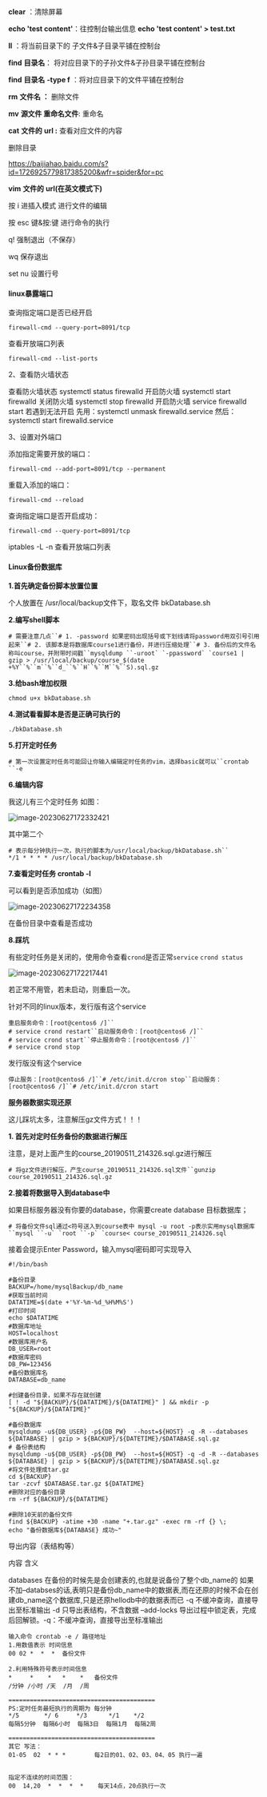 **clear** ：清除屏幕

**echo 'test content'**：往控制台输出信息 **echo 'test content' > test.txt**

**ll** ：将当前目录下的 子文件&子目录平铺在控制台

**find** **目录名**： 将对应目录下的子孙文件&子孙目录平铺在控制台

**find** **目录名** **-type f** ：将对应目录下的文件平铺在控制台

**rm** **文件名 ：** 删除文件

**mv** **源文件 重命名文件**: 重命名

**cat** **文件的** **url :** 查看对应文件的内容

删除目录

https://baijiahao.baidu.com/s?id=1726925779817385200&wfr=spider&for=pc

**vim** **文件的** **url(****在英文模式下****)**

 按 i 进插入模式 进行文件的编辑 

按 esc 键&按:键 进行命令的执行

 q! 强制退出（不保存）

 wq 保存退出

 set nu 设置行号

#### linux暴露端口

查询指定端口是否已经开启

```shell
firewall-cmd --query-port=8091/tcp
```

查看开放端口列表

```shell
firewall-cmd --list-ports
```

2、查看防火墙状态

查看防火墙状态 systemctl status firewalld
开启防火墙 systemctl start firewalld
关闭防火墙 systemctl stop firewalld
开启防火墙 service firewalld start
若遇到无法开启
先用：systemctl unmask firewalld.service
然后：systemctl start firewalld.service

3、设置对外端口

添加指定需要开放的端口：

```shell
firewall-cmd --add-port=8091/tcp --permanent
```

重载入添加的端口：

```shell
firewall-cmd --reload
```

查询指定端口是否开启成功：

```shell
firewall-cmd --query-port=8091/tcp
```


 iptables -L -n  查看开放端口列表


#### Linux备份数据库

**1.首先确定备份脚本放置位置**

个人放置在  /usr/local/backup文件下，取名文件   bkDatabase.sh

**2.编写shell脚本**

```
# 需要注意几点``# 1. -password 如果密码出现括号或下划线请将password用双引号引用起来``# 2. 该脚本是将数据库course1进行备份，并进行压缩处理``# 3. 备份后的文件名称叫course，并附带时间戳``mysqldump ``-uroot` `-ppassword` `course1 | gzip > /usr/local/backup/course_$(date +%Y``%``m``%``d_``%``H``%``M``%``S).sql.gz
```

**3.给bash增加权限**

```
chmod u+x bkDatabase.sh
```

**4.测试看看脚本是否是正确可执行的**

```
./bkDatabase.sh
```

**5.打开定时任务**

```
# 第一次设置定时任务可能回让你输入编辑定时任务的vim，选择basic就可以``crontab ``-e
```

**6.编辑内容**

我这儿有三个定时任务 如图：

![image-20230627172332421](images/image-20230627172332421.png) 

其中第二个

```
# 表示每分钟执行一次，执行的脚本为/usr/local/backup/bkDatabase.sh``
*/1 * * * * /usr/local/backup/bkDatabase.sh
```

**7.查看定时任务 crontab -l**

可以看到是否添加成功（如图）

![image-20230627172234358](images/image-20230627172234358.png) 

在备份目录中查看是否成功

**8.踩坑**

有些定时任务是关闭的，使用命令查看`crond`是否正常`service` `crond status`

![image-20230627172217441](images/image-20230627172217441.png) 

若正常不用管，若未启动，则重启一次。

针对不同的linux版本，发行版有这个service

```
重启服务命令：[root@centos6 /]``
# service crond restart``启动服务命令：[root@centos6 /]``
# service crond start``停止服务命令：[root@centos6 /]``
# service crond stop
```

发行版没有这个service

```
停止服务：[root@centos6 /]``# /etc/init.d/cron stop``启动服务：[root@centos6 /]``# /etc/init.d/cron start
```

**服务器数据实现还原**

这儿踩坑太多，注意解压gz文件方式！！！

**1. 首先对定时任务备份的数据进行解压**

注意，是对上面产生的course_20190511_214326.sql.gz进行解压

```
# 将gz文件进行解压，产生course_20190511_214326.sql文件``gunzip course_20190511_214326.sql.gz
```

**2.接着将数据导入到database中**

如果目标服务器没有你要的database，你需要create database 目标数据库；

```
# 将备份文件sql通过<符号送入到course表中 mysql -u root -p表示实用mysql数据库``mysql ``-u` `root ``-p` `course< course_20190511_214326.sql
```

接着会提示Enter Password，输入mysql密码即可实现导入

```shell
#!/bin/bash
 
#备份目录
BACKUP=/home/mysqlBackup/db_name
#获取当前时间
DATATIME=$(date +'%Y-%m-%d_%H%M%S')
#打印时间
echo $DATATIME
#数据库地址
HOST=localhost
#数据库用户名
DB_USER=root
#数据库密码
DB_PW=123456
#备份数据库名
DATABASE=db_name

#创建备份目录，如果不存在就创建
[ ! -d "${BACKUP}/${DATATIME}/${DATATIME}" ] && mkdir -p "${BACKUP}/${DATATIME}"

#备份数据库
mysqldump -u${DB_USER} -p${DB_PW}  --host=${HOST} -q -R --databases ${DATABASE} | gzip > ${BACKUP}/${DATETIME}/$DATABASE.sql.gz
# 备份表结构
mysqldump -u${DB_USER} -p${DB_PW}  --host=${HOST} -q -d -R --databases ${DATABASE} | gzip > ${BACKUP}/${DATETIME}/$DATABASE.sql.gz
#将文件处理成tar.gz
cd ${BACKUP}
tar -zcvf $DATABASE.tar.gz ${DATATIME}
#删除对应的备份目录
rm -rf ${BACKUP}/${DATATIME}

#删除10天前的备份文件
find ${BACKUP} -atime +30 -name "+.tar.gz" -exec rm -rf {} \;
echo "备份数据库${DATABASE} 成功~"
```

导出内容（表结构等）

内容	含义

databases	在备份的时候先是会创建表的,也就是说备份了整个db_name的 如果不加–databses的话,表明只是备份db_name中的数据表,而在还原的时候不会在创建db_name这个数据库,只是还原hellodb中的数据表而已
-q	不缓冲查询，直接导出至标准输出
-d	只导出表结构，不含数据
–add-locks	导出过程中锁定表，完成后回解锁。-q：不缓冲查询，直接导出至标准输出

```shell
输入命令 crontab -e / 路径地址
1.用数值表示 时间信息
00 02 *  *  *  备份文件

2.利用特殊符号表示时间信息
*     *    *   *    *   备份文件
/分钟 /小时 /天  /月  /周

=========================================
PS:定时任务最短执行的周期为 每分钟 
*/5       */ 6     */3      */1    */2
每隔5分钟  每隔6小时  每隔3日  每隔1月  每隔2周

=========================================
其它 写法：
01-05  02  * * *        每2日的01、02、03、04、05 执行一遍


指定不连续的时间范围：
00  14,20  *  *  *  *    每天14点，20点执行一次
```

